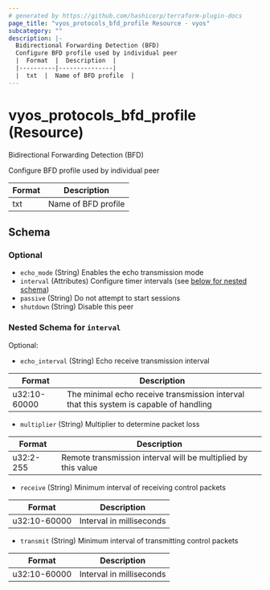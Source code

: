 ```yaml
---
# generated by https://github.com/hashicorp/terraform-plugin-docs
page_title: "vyos_protocols_bfd_profile Resource - vyos"
subcategory: ""
description: |-
  Bidirectional Forwarding Detection (BFD)
  Configure BFD profile used by individual peer
  |  Format  |  Description  |
  |----------|---------------|
  |  txt  |  Name of BFD profile  |
---
```


# vyos_protocols_bfd_profile (Resource)

Bidirectional Forwarding Detection (BFD)

Configure BFD profile used by individual peer

|  Format  |  Description  |
|----------|---------------|
|  txt  |  Name of BFD profile  |



<!-- schema generated by tfplugindocs -->
## Schema

### Optional

- `echo_mode` (String) Enables the echo transmission mode
- `interval` (Attributes) Configure timer intervals (see [below for nested schema](#nestedatt--interval))
- `passive` (String) Do not attempt to start sessions
- `shutdown` (String) Disable this peer

<a id="nestedatt--interval"></a>
### Nested Schema for `interval`

Optional:

- `echo_interval` (String) Echo receive transmission interval

|  Format  |  Description  |
|----------|---------------|
|  u32:10-60000  |  The minimal echo receive transmission interval that this system is capable of handling  |
- `multiplier` (String) Multiplier to determine packet loss

|  Format  |  Description  |
|----------|---------------|
|  u32:2-255  |  Remote transmission interval will be multiplied by this value  |
- `receive` (String) Minimum interval of receiving control packets

|  Format  |  Description  |
|----------|---------------|
|  u32:10-60000  |  Interval in milliseconds  |
- `transmit` (String) Minimum interval of transmitting control packets

|  Format  |  Description  |
|----------|---------------|
|  u32:10-60000  |  Interval in milliseconds  |
